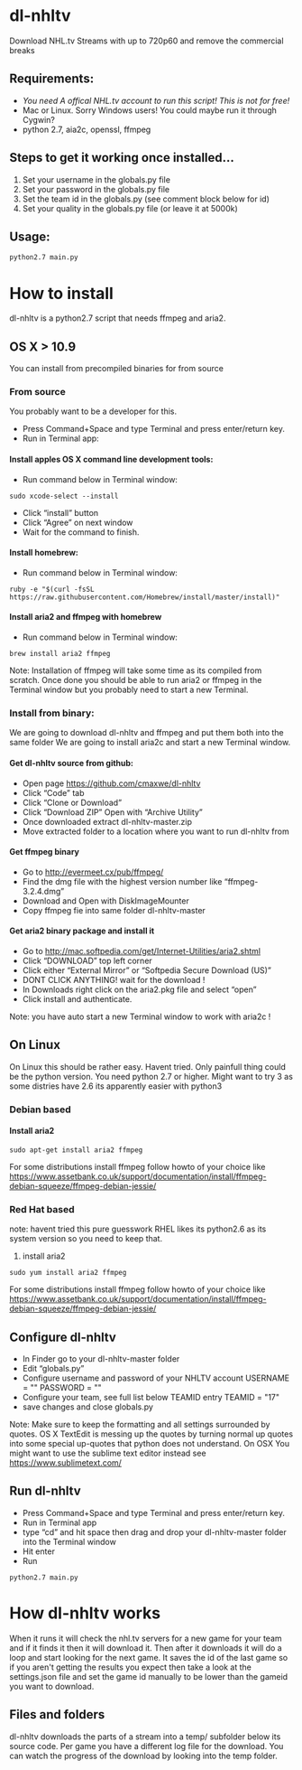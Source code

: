 # dl-nhltv
Download NHL.tv Streams with up to 720p60 and remove the commercial breaks

## Requirements:
* *You need A offical NHL.tv account to run this script! This is not for free!*
* Mac or Linux. Sorry Windows users! You could maybe run it through Cygwin?
* python 2.7, aia2c, openssl, ffmpeg

## Steps to get it working once installed...

1. Set your username in the globals.py file
2. Set your password in the globals.py file
3. Set the team id in the globals.py (see comment block below for id) 
4. Set your quality in the globals.py file (or leave it at 5000k)

## Usage:
```
python2.7 main.py
```

# How to install
dl-nhltv is a python2.7 script that needs ffmpeg and aria2.

## OS X > 10.9 
You can install from precompiled binaries for from source 

### From source 
You probably want to be a developer for this. 

* Press Command+Space and type Terminal and press enter/return key.
* Run in Terminal app:

#### Install apples OS X command line development tools:
* Run command below in Terminal window: 
```
sudo xcode-select --install
```
* Click “install” button 
* Click  “Agree” on next window
* Wait for the command to finish.

#### Install homebrew:
* Run command below in Terminal window: 
```
ruby -e "$(curl -fsSL https://raw.githubusercontent.com/Homebrew/install/master/install)"
```
#### Install aria2 and ffmpeg with homebrew
* Run command below in Terminal window: 
```
brew install aria2 ffmpeg
```
Note: Installation of ffmpeg will take some time as its compiled from scratch.
Once done you should be able to run aria2 or ffmpeg in the Terminal window but you probably need to start a new Terminal.

### Install from binary:
We are going to download dl-nhltv and ffmpeg and put them both into the same folder
We are going to install aria2c and start a new Terminal window. 

#### Get dl-nhltv source from github:
* Open page https://github.com/cmaxwe/dl-nhltv
* Click “Code” tab
* Click “Clone or Download” 
* Click “Download ZIP”  Open with “Archive Utility”
* Once downloaded extract dl-nhltv-master.zip
* Move extracted folder to a location where you want to run dl-nhltv from 

#### Get ffmpeg binary
* Go to http://evermeet.cx/pub/ffmpeg/
* Find the dmg file with the highest version number like “ffmpeg-3.2.4.dmg”
* Download and Open with DiskImageMounter
* Copy ffmpeg fie into same folder dl-nhltv-master

#### Get aria2 binary package and install it 
* Go to http://mac.softpedia.com/get/Internet-Utilities/aria2.shtml
* Click “DOWNLOAD” top left corner
* Click either “External Mirror” or “Softpedia Secure Download (US)”
* DONT CLICK ANYTHING! wait for the download !
* In Downloads right click on the  aria2.pkg file and select “open” 
* Click install and authenticate. 

Note: you have auto start a new Terminal window to work with aria2c !

## On Linux
On Linux this should be rather easy. Havent tried. Only painfull thing could be the python version.
You need python 2.7 or higher. Might want to try 3 as some distries have 2.6 its apparently easier with python3 

### Debian based
 
#### Install aria2 
```
sudo apt-get install aria2 ffmpeg
```
For some distributions install ffmpeg follow howto of your choice like
https://www.assetbank.co.uk/support/documentation/install/ffmpeg-debian-squeeze/ffmpeg-debian-jessie/


### Red Hat based
note: havent tried this pure guesswork RHEL likes its python2.6 as its system version so you need to keep that. 

1) install aria2
```
sudo yum install aria2 ffmpeg
```
For some distributions install ffmpeg follow howto of your choice like
https://www.assetbank.co.uk/support/documentation/install/ffmpeg-debian-squeeze/ffmpeg-debian-jessie/

## Configure dl-nhltv
* In Finder go to your dl-nhltv-master folder 
* Edit “globals.py”
* Configure username and password of your NHLTV account
USERNAME = ""
PASSWORD = ""
* Configure your team, see full list below TEAMID entry
TEAMID = "17"
* save changes and close globals.py

Note: Make sure to keep the formatting and all settings surrounded by quotes. 
OS X TextEdit is messing up the quotes by turning normal up quotes into some special up-quotes that python does not understand. On OSX You might want to use the sublime text editor instead see https://www.sublimetext.com/

## Run dl-nhltv
* Press Command+Space and type Terminal and press enter/return key.
* Run in Terminal app
* type “cd” and hit space then drag and drop your dl-nhltv-master folder into the Terminal window
* Hit enter
* Run 
```
python2.7 main.py 
```

# How dl-nhltv works 
When it runs it will check the nhl.tv servers for a new game for your team and if it finds it then it will download it. Then after it downloads it will do a loop and start looking for the next game. It saves the id of the last game so if you aren't getting the results you expect then take a look at the settings.json file and set the game id manually to be lower than the gameid you want to download.

## Files and folders
dl-nhltv downloads the parts of a stream into a temp/ subfolder below its source code. 
Per game you have a different log file for the download.
You can watch the progress of the download by looking into the temp folder.
